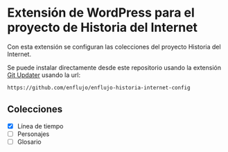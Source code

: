 # Extensión de WordPress para el proyecto de Historia del Internet

Con esta extensión se configuran las colecciones del proyecto Historia del Internet.

Se puede instalar directamente desde este repositorio usando la extensión [Git Updater](https://git-updater.com/) usando la url:

```bash
https://github.com/enflujo/enflujo-historia-internet-config
```

## Colecciones

- [X] Línea de tiempo
- [ ] Personajes
- [ ] Glosario